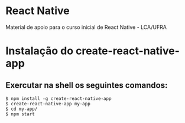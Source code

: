 # React Native

Material de apoio para o curso inicial de React Native - LCA/UFRA

# Instalação do create-react-native-app

## Exercutar na shell os seguintes comandos:
```shell
$ npm install -g create-react-native-app
$ create-react-native-app my-app
$ cd my-app/
$ npm start
```
